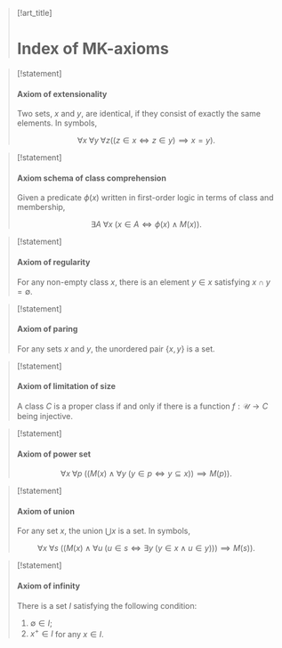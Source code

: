 > [!art_title]
> 
> # Index of MK-axioms


> [!statement]
> 
> #### Axiom of extensionality
> 
> Two sets, $x$ and $y$, are identical, if they consist of exactly the same elements. In symbols,
> 
> $$
> \forall x\; \forall y\; \forall z ((z \in x \Leftrightarrow z \in y ) \implies x = y).
> $$


> [!statement]
> 
> #### Axiom schema of class comprehension
> 
> Given a predicate $\phi(x)$ written in first-order logic in terms of class and membership,
> 
> $$
> \exists A\; \forall x\; (x \in A \iff \phi(x) \land M(x)).
> $$


> [!statement]
> 
> #### Axiom of regularity
> 
> For any non-empty class $x$, there is an element $y \in x$ satisfying $x \cap y = \emptyset$.


> [!statement]
> 
> #### Axiom of paring
> 
> For any sets $x$ and $y$, the unordered pair $\{x,y\}$ is a set.


> [!statement]
> 
> #### Axiom of limitation of size
> 
> A class $C$ is a proper class if and only if there is a function $f: \mathscr U \to C$ being injective.


> [!statement]
> 
> #### Axiom of power set
> 
> $$
> \forall x\; \forall p\; ((M(x) \land \forall y\; (y \in p \iff y \subseteq x)) \implies M(p)).
> $$


> [!statement]
> 
> #### Axiom of union
> 
> For any set $x$, the union $\bigcup x$ is a set. In symbols,
> 
> $$
> \forall x\; \forall s\; ((M(x) \land \forall u\; (u \in s \iff \exists y\; (y \in x \land u \in y ))) \implies M(s)).
> $$


> [!statement]
> 
> #### Axiom of infinity
> 
> There is a set $I$ satisfying the following condition:
> 
> 1. $\emptyset \in I$;
> 2. $x^+ \in I$ for any $x \in I$.

